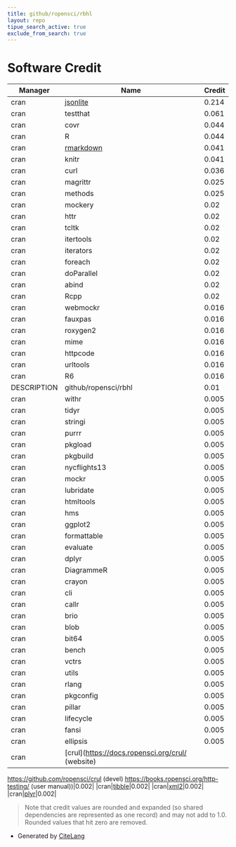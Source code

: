 ```yaml
---
title: github/ropensci/rbhl
layout: repo
tipue_search_active: true
exclude_from_search: true
---
```

# Software Credit

|Manager|Name|Credit|
|-------|----|------|
|cran|[jsonlite](https://arxiv.org/abs/1403.2805 (paper))|0.214|
|cran|testthat|0.061|
|cran|covr|0.044|
|cran|R|0.044|
|cran|[rmarkdown](https://github.com/rstudio/rmarkdown)|0.041|
|cran|knitr|0.041|
|cran|curl|0.036|
|cran|magrittr|0.025|
|cran|methods|0.025|
|cran|mockery|0.02|
|cran|httr|0.02|
|cran|tcltk|0.02|
|cran|itertools|0.02|
|cran|iterators|0.02|
|cran|foreach|0.02|
|cran|doParallel|0.02|
|cran|abind|0.02|
|cran|Rcpp|0.02|
|cran|webmockr|0.016|
|cran|fauxpas|0.016|
|cran|roxygen2|0.016|
|cran|mime|0.016|
|cran|httpcode|0.016|
|cran|urltools|0.016|
|cran|R6|0.016|
|DESCRIPTION|github/ropensci/rbhl|0.01|
|cran|withr|0.005|
|cran|tidyr|0.005|
|cran|stringi|0.005|
|cran|purrr|0.005|
|cran|pkgload|0.005|
|cran|pkgbuild|0.005|
|cran|nycflights13|0.005|
|cran|mockr|0.005|
|cran|lubridate|0.005|
|cran|htmltools|0.005|
|cran|hms|0.005|
|cran|ggplot2|0.005|
|cran|formattable|0.005|
|cran|evaluate|0.005|
|cran|dplyr|0.005|
|cran|DiagrammeR|0.005|
|cran|crayon|0.005|
|cran|cli|0.005|
|cran|callr|0.005|
|cran|brio|0.005|
|cran|blob|0.005|
|cran|bit64|0.005|
|cran|bench|0.005|
|cran|vctrs|0.005|
|cran|utils|0.005|
|cran|rlang|0.005|
|cran|pkgconfig|0.005|
|cran|pillar|0.005|
|cran|lifecycle|0.005|
|cran|fansi|0.005|
|cran|ellipsis|0.005|
|cran|[crul](https://docs.ropensci.org/crul/ (website)
https://github.com/ropensci/crul (devel)
https://books.ropensci.org/http-testing/ (user manual))|0.002|
|cran|[tibble](https://tibble.tidyverse.org/)|0.002|
|cran|[xml2](https://xml2.r-lib.org/)|0.002|
|cran|[plyr](http://had.co.nz/plyr)|0.002|


> Note that credit values are rounded and expanded (so shared dependencies are represented as one record) and may not add to 1.0. Rounded values that hit zero are removed.


- Generated by [CiteLang](https://github.com/vsoch/citelang)
